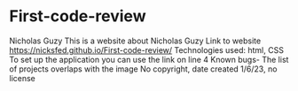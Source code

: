 # First-code-review
Nicholas Guzy
This is a website about Nicholas Guzy
Link to website https://nicksfed.github.io/First-code-review/
Technologies used: html, CSS
To set up the application you can use the link on line 4
Known bugs- The list of projects overlaps with the image
No copyright, date created 1/6/23, no license
